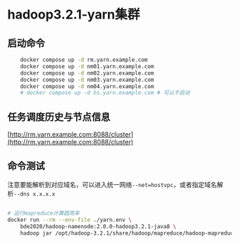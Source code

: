 # hadoop3.2.1-yarn集群

## 启动命令

```bash
    docker compose up -d rm.yarn.example.com
    docker compose up -d nm01.yarn.example.com
    docker compose up -d nm02.yarn.example.com
    docker compose up -d nm03.yarn.example.com
    docker compose up -d nm04.yarn.example.com
    # docker compose up -d hs.yarn.example.com # 可以不启动
```

## 任务调度历史与节点信息

[http://rm.yarn.example.com:8088/cluster](http://rm.yarn.example.com:8088/cluster)

## 命令测试

注意要能解析到对应域名，可以进入统一网络`--net=hostvpc`，或者指定域名解析`--dns x.x.x.x`

```bash

# 运行mapreduce计算圆周率
docker run --rm --env-file ./yarn.env \
    bde2020/hadoop-namenode:2.0.0-hadoop3.2.1-java8 \
    hadoop jar /opt/hadoop-3.2.1/share/hadoop/mapreduce/hadoop-mapreduce-examples-3.2.1.jar pi 3 3

```
